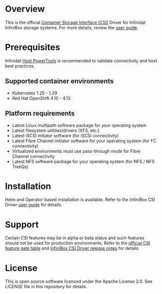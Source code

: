 # Overview
  This is the official [Container Storage Interface (CSI)](https://kubernetes-csi.github.io/docs/) Driver for Infinidat InfiniBox storage systems. For more details, review the [user guide](https://support.infinidat.com/hc/en-us/articles/10106070174749).

# Prerequisites
  Infinidat [Host PowerTools](https://repo.infinidat.com/home/main-stable#host-power-tools) is recommended to validate connectivity and host best practices.

## Supported container environments
  - Kubernetes 1.25 - 1.29
  - Red Hat OpenShift 4.10 - 4.13

## Platform requirements
  - Latest Linux multipath software package for your operating system
  - Latest filesystem utilities/drivers (XFS, etc.)
  - Latest iSCSI initiator software (for iSCSI connectivity)
  - Latest Fibre Channel initiator software for your operating system (for FC connectivity)
  - Virtualized environments must use pass-through mode for Fibre Channel connectivity
  - Latest NFS software package for your operating system (for NFS / NFS TreeQs)
 
# Installation
  Helm and Operator based installation is available. Refer to the InfiniBox CSI Driver [user guide](https://support.infinidat.com/hc/en-us/articles/10106070174749) for details.

# Support
   Certain CSI features may be in alpha or beta status and such features should not be used for production environments; Refer to the [official CSI feature gate table](https://kubernetes.io/docs/reference/command-line-tools-reference/feature-gates/) and [InfiniBox CSI Driver release notes](https://support.infinidat.com/hc/en-us/articles/10106069979293) for details.

# License
  This is open source software licensed under the Apache License 2.0. See LICENSE file in this repository for details.

